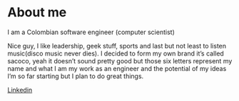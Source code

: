 # About me 

I am a Colombian software engineer (computer scientist)

Nice guy, I like leadership, geek stuff, sports and last but not least to listen music(disco music never dies). I decided to form my own brand it’s called sacoco, yeah it doesn’t sound pretty good but those six letters represent my name and what I am my work as an engineer and the potential of my ideas I’m so far starting but I plan to do great things.


[Linkedin](https://www.linkedin.com/in/sacoco/)
